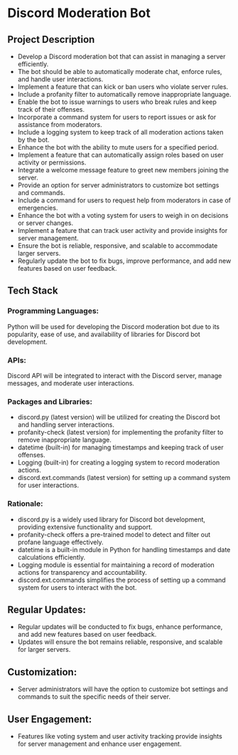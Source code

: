# Discord Moderation Bot

## Project Description

- Develop a Discord moderation bot that can assist in managing a server efficiently.
- The bot should be able to automatically moderate chat, enforce rules, and handle user interactions.
- Implement a feature that can kick or ban users who violate server rules.
- Include a profanity filter to automatically remove inappropriate language.
- Enable the bot to issue warnings to users who break rules and keep track of their offenses.
- Incorporate a command system for users to report issues or ask for assistance from moderators.
- Include a logging system to keep track of all moderation actions taken by the bot.
- Enhance the bot with the ability to mute users for a specified period.
- Implement a feature that can automatically assign roles based on user activity or permissions.
- Integrate a welcome message feature to greet new members joining the server.
- Provide an option for server administrators to customize bot settings and commands.
- Include a command for users to request help from moderators in case of emergencies.
- Enhance the bot with a voting system for users to weigh in on decisions or server changes.
- Implement a feature that can track user activity and provide insights for server management.
- Ensure the bot is reliable, responsive, and scalable to accommodate larger servers.
- Regularly update the bot to fix bugs, improve performance, and add new features based on user feedback.

## Tech Stack

### Programming Languages:

Python will be used for developing the Discord moderation bot due to its popularity, ease of use, and availability of libraries for Discord bot development.

### APIs:

Discord API will be integrated to interact with the Discord server, manage messages, and moderate user interactions.

### Packages and Libraries:

- discord.py (latest version) will be utilized for creating the Discord bot and handling server interactions.
- profanity-check (latest version) for implementing the profanity filter to remove inappropriate language.
- datetime (built-in) for managing timestamps and keeping track of user offenses.
- Logging (built-in) for creating a logging system to record moderation actions.
- discord.ext.commands (latest version) for setting up a command system for user interactions.

### Rationale:

- discord.py is a widely used library for Discord bot development, providing extensive functionality and support.
- profanity-check offers a pre-trained model to detect and filter out profane language effectively.
- datetime is a built-in module in Python for handling timestamps and date calculations efficiently.
- Logging module is essential for maintaining a record of moderation actions for transparency and accountability.
- discord.ext.commands simplifies the process of setting up a command system for users to interact with the bot.

## Regular Updates:

- Regular updates will be conducted to fix bugs, enhance performance, and add new features based on user feedback.
- Updates will ensure the bot remains reliable, responsive, and scalable for larger servers.

## Customization:

- Server administrators will have the option to customize bot settings and commands to suit the specific needs of their server.

## User Engagement:

- Features like voting system and user activity tracking provide insights for server management and enhance user engagement.